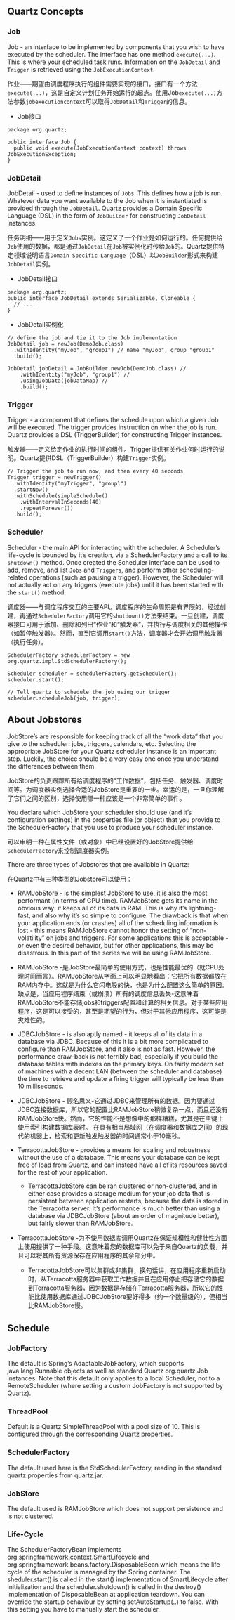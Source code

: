 ## Quartz Concepts

### Job

Job - an interface to be implemented by components that you wish to have executed by the scheduler. The interface has one method `execute(...)`. This is where your scheduled task runs. Information on the `JobDetail` and `Trigger` is retrieved using the `JobExecutionContext`.

作业——期望由调度程序执行的组件需要实现的接口。接口有一个方法`execute(...)`，这是自定义计划任务开始运行的起点。使用Job`execute(...)`方法参数` jobexecutioncontext `可以取得`JobDetail`和`Trigger`的信息。

* Job接口

```
package org.quartz;

public interface Job {
  public void execute(JobExecutionContext context) throws JobExecutionException;
}
```

### JobDetail

JobDetail - used to define instances of `Jobs`. This defines how a job is run. Whatever data you want available to the Job when it is instantiated is provided through the `JobDetail`.
Quartz provides a Domain Specific Language (DSL) in the form of `JobBuilder` for constructing `JobDetail` instances.

任务明细——用于定义`Jobs`实例。这定义了一个作业是如何运行的。任何提供给`Job`使用的数据，都是通过`JobDetail`在`Job`被实例化时传给`Job`的。Quartz提供特定领域说明语言`Domain Specific Language`（DSL）以`JobBuilder`形式来构建` JobDetail `实例。

* JobDetail接口

```
package org.quartz;
public interface JobDetail extends Serializable, Cloneable {
  // ....
}
```

* JobDetail实例化

```
// define the job and tie it to the Job implementation
JobDetail job = newJob(DemoJob.class)
  .withIdentity("myJob", "group1") // name "myJob", group "group1"
  .build();
```

```
JobDetail jobDetail = JobBuilder.newJob(DemoJob.class) //
    .withIdentity("myJob", "group1") //
    .usingJobData(jobDataMap) //
    .build();
```

### Trigger

Trigger - a component that defines the schedule upon which a given Job will be executed. The trigger
provides instruction on when the job is run. Quartz provides a DSL (TriggerBuilder) for constructing Trigger instances.

触发器——定义给定作业的执行时间的组件。Trigger提供有关作业何时运行的说明。Quartz提供DSL（TriggerBuilder）构建`Trigger`实例。

```
// Trigger the job to run now, and then every 40 seconds
Trigger trigger = newTrigger()
  .withIdentity("myTrigger", "group1")
  .startNow()
  .withSchedule(simpleSchedule()
    .withIntervalInSeconds(40)
    .repeatForever())            
  .build();
```

### Scheduler

Scheduler - the main API for interacting with the scheduler. A Scheduler’s life-cycle is bounded by it’s creation, via a SchedulerFactory and a call to its `shutdown()` method. Once created the Scheduler interface can be used to add, remove, and list `Jobs` and `Triggers`, and perform other scheduling-related operations (such as pausing a trigger). However, the Scheduler will not actually act on any triggers (execute jobs) until it has been started with the `start()` method.

调度器——与调度程序交互的主要API。调度程序的生命周期是有界限的，经过创建，再通过`SchedulerFactory`调用它的` shutdown() `方法来结束。一旦创建，调度器接口可用于添加、删除和列出“作业”和“触发器”，并执行与调度相关的其他操作（如暂停触发器）。然而，直到它调用`start()`方法，调度器才会开始调用触发器（执行任务）。

```
SchedulerFactory schedulerFactory = new org.quartz.impl.StdSchedulerFactory();

Scheduler scheduler = schedulerFactory.getScheduler();
scheduler.start();

// Tell quartz to schedule the job using our trigger
scheduler.scheduleJob(job, trigger);
```

## About Jobstores

JobStore’s are responsible for keeping track of all the “work data” that you give to the scheduler: jobs, triggers, calendars, etc. Selecting the appropriate JobStore for your Quartz scheduler instance is an important step. Luckily, the choice should be a very easy one once you understand the differences between them.

JobStore的负责跟踪所有给调度程序的“工作数据”，包括任务、触发器、调度时间等。为调度器实例选择合适的JobStore是重要的一步。幸运的是，一旦你理解了它们之间的区别，选择使用哪一种应该是一个非常简单的事件。

You declare which JobStore your scheduler should use (and it’s configuration settings) in the properties file (or object) that you provide to the SchedulerFactory that you use to produce your scheduler instance.

可以申明一种在属性文件（或对象）中已经设置好的JobStore提供给`SchedulerFactory`来控制调度器实例。

There are three types of Jobstores that are available in Quartz:

在Quartz中有三种类型的Jobstore可以使用：

* RAMJobStore - is the simplest JobStore to use, it is also the most performant (in terms of CPU time). RAMJobStore gets its name in the obvious way: it keeps all of its data in RAM. This is why it’s lightning-fast, and also why it’s so simple to configure. The drawback is that when your application ends (or crashes) all of the scheduling information is lost - this means RAMJobStore cannot honor the setting of “non-volatility” on jobs and triggers. For some applications this is acceptable - or even the desired behavior, but for other applications, this may be disastrous. In this part of the series we will be using RAMJobStore.
* RAMJobStore -是JobStore最简单的使用方式，也是性能最优的（就CPU处理时间而言）。RAMJobStore从字面上可以明显地看出：它把所有数据都放在RAM内存中。这就是为什么它闪电般的快，也是为什么配置这么简单的原因。缺点是，当应用程序结束（或崩溃）所有的调度信息丢失-这意味着RAMJobStore不能存储jobs和triggers配置和计算的相关信息。对于某些应用程序，这是可以接受的，甚至是期望的行为，但对于其他应用程序，这可能是灾难性的。

* JDBCJobStore - is also aptly named - it keeps all of its data in a database via JDBC. Because of this it is a bit more complicated to configure than RAMJobStore, and it also is not as fast. However, the performance
draw-back is not terribly bad, especially if you build the database tables with indexes on the primary keys. 
On fairly modern set of machines with a decent LAN (between the scheduler and database) the time to retrieve and update a firing trigger will typically be less than 10 milliseconds. 
* JDBCJobStore - 顾名思义-它通过JDBC来管理所有的数据。因为要通过JDBC连接数据库，所以它的配置比RAMJobStore稍微复杂一点，而且还没有RAMJobStore快。然而，它的性能不是想像中的那样糟糕，尤其是在主键上使用索引构建数据库表时。
在具有相当局域网（在调度器和数据库之间）的现代的机器上，检索和更新触发触发器的时间通常小于10毫秒。

* TerracottaJobStore - provides a means for scaling and robustness without the use of a database. This means your database can be kept free of load from Quartz, and can instead have all of its resources saved for the rest of your application.

  - TerracottaJobStore can be ran clustered or non-clustered, and in either case provides a storage medium for your job data that is persistent between application restarts, because the data is stored in the Terracotta server. It’s performance is much better than using a database via JDBCJobStore (about an order of magnitude better), but fairly slower than RAMJobStore. 
* TerracottaJobStore -为不使用数据库调用Quartz在保证规模性和健壮性方面上使用提供了一种手段。这意味着您的数据库可以免于来自Quartz的负载，并且可以将其所有资源保存在应用程序的其余部分中。
  - TerracottaJobStore可以集群或非集群，换句话讲，在应用程序重新启动时，从Terracotta服务器中获取工作数据并且在应用停止把存储它的数据到Terracotta服务器，因为数据是存储在Terracotta服务器，所以它的性能比使用数据库通过JDBCJobStore要好得多（约一个数量级的），但相当比RAMJobStore慢。

## Schedule

### JobFactory
The default is Spring’s AdaptableJobFactory, which supports java.lang.Runnable objects as well as standard Quartz org.quartz.Job instances. Note that this default only applies to a local Scheduler, not to a RemoteScheduler (where setting a custom JobFactory is not supported by Quartz).

### ThreadPool
Default is a Quartz SimpleThreadPool with a pool size of 10. This is configured through the corresponding Quartz properties.

### SchedulerFactory
The default used here is the StdSchedulerFactory, reading in the standard quartz.properties from quartz.jar.

### JobStore
The default used is RAMJobStore which does not support persistence and is not clustered.

### Life-Cycle
The SchedulerFactoryBean implements org.springframework.context.SmartLifecycle and org.springframework.beans.factory.DisposableBean which means the life-cycle of the scheduler is managed by the Spring container. The sheduler.start() is called in the start() implementation of SmartLifecycle after initialization and the scheduler.shutdown() is called in the destroy() implementation of DisposableBean at application teardown.
You can override the startup behaviour by setting setAutoStartup(..) to false. With this setting you have to manually start the scheduler.




